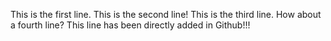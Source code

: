 This is the first line.
This is the second line!
This is the third line.
How about a fourth line?
This line has been directly added in Github!!!

